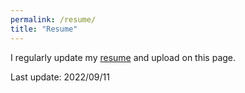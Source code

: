 ```yaml
---
permalink: /resume/
title: "Resume"
---
```


I regularly update my [resume](/files/resume_V1.pdf) and upload on this page. 

Last update: 2022/09/11
